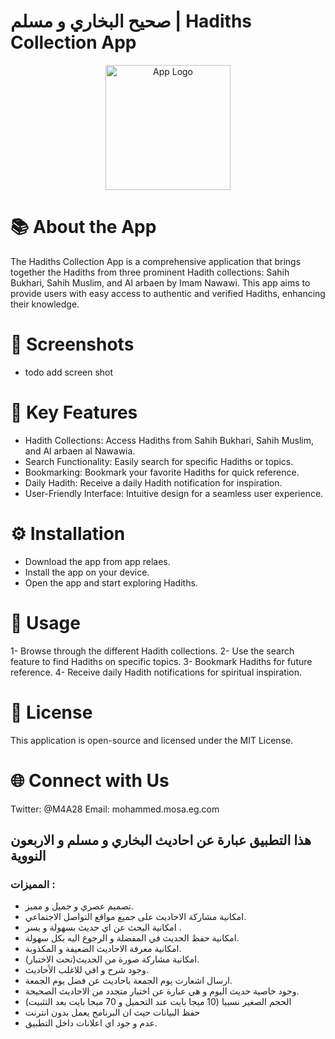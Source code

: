 # صحيح البخاري و مسلم | Hadiths Collection App


<div align="center">
  <img src="[app-logo.png](https://github.com/M4A28/Sahihain/blob/master/app/src/main/res/drawable/app_icon.png)" alt="App Logo" width="200" height="200" />
</div>

# 📚 About the App
The Hadiths Collection App is a comprehensive application that brings together the Hadiths from three prominent Hadith collections: Sahih Bukhari, Sahih Muslim, and Al arbaen by Imam Nawawi.
This app aims to provide users with easy access to authentic and verified Hadiths, enhancing their knowledge.

# 📱 Screenshots
- todo add screen shot

# 🌟 Key Features
- Hadith Collections: Access Hadiths from Sahih Bukhari, Sahih Muslim, and Al arbaen al Nawawia.
- Search Functionality: Easily search for specific Hadiths or topics.
- Bookmarking: Bookmark your favorite Hadiths for quick reference.
- Daily Hadith: Receive a daily Hadith notification for inspiration.
- User-Friendly Interface: Intuitive design for a seamless user experience.

# ⚙️ Installation
- Download the app from app relaes.
- Install the app on your device.
- Open the app and start exploring Hadiths.

# 📖 Usage
1- Browse through the different Hadith collections.
2- Use the search feature to find Hadiths on specific topics.
3- Bookmark Hadiths for future reference.
4- Receive daily Hadith notifications for spiritual inspiration.

# 📄 License
This application is open-source and licensed under the MIT License.

# 🌐 Connect with Us
Twitter: @M4A28
Email: mohammed.mosa.eg.com
## هذا التطبيق عبارة عن احاديث البخاري و مسلم و الاربعون النووية 
### المميزات :
- تصميم عصري و جميل و مميز.
- امكانية مشاركة الاحاديث على جميع مواقع التواصل الاجتماعي. 
- امكانية البحث عن اي حديث بسهولة و يسر .
- امكانية حفظ الحديث في المفضلة و  الرجوع اليه بكل سهولة.
- امكانية معرفة الاحاديث الضعيفة و المكذوبة.
- امكانية مشاركة صورة من الحديث(تحت الاختبار).
- وجود شرح و افي للاغلب الأحاديث.
- ارسال اشعارت يوم الجمعة باحاديث عن فضل يوم الجمعة.
- وجود خاصية حديث اليوم و هي عبارة عن اختيار متجدد من الاحاديث الصحيحة.
- الحجم الصغير نسبيا (10 ميجا بايت عند التحميل و 70 ميجا بايت بعد التثبيت) 
- حفظ البيانات حيث ان البرنامج يعمل بدون انترنت 
- عدم و جود اي اعلانات داخل التطبيق.
 
 
